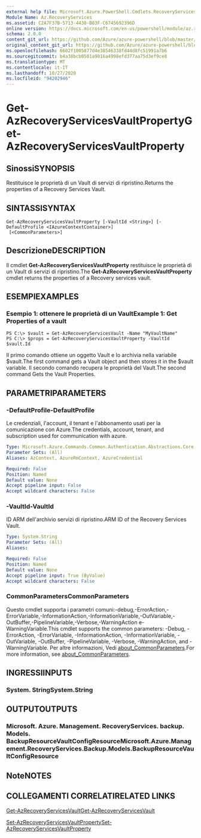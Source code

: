 ```yaml
---
external help file: Microsoft.Azure.PowerShell.Cmdlets.RecoveryServices.Backup.dll-Help.xml
Module Name: Az.RecoveryServices
ms.assetid: C2A7F37B-5713-4430-B83F-C6745692396D
online version: https://docs.microsoft.com/en-us/powershell/module/az.recoveryservices/get-azrecoveryservicesvaultproperty
schema: 2.0.0
content_git_url: https://github.com/Azure/azure-powershell/blob/master/src/RecoveryServices/RecoveryServices/help/Get-AzRecoveryServicesVaultProperty.md
original_content_git_url: https://github.com/Azure/azure-powershell/blob/master/src/RecoveryServices/RecoveryServices/help/Get-AzRecoveryServicesVaultProperty.md
ms.openlocfilehash: 6602f1005877d4e38546338fd44d8fc51991a7b6
ms.sourcegitcommit: b4a38bcb0501a9016a4998efd377aa75d3ef9ce8
ms.translationtype: MT
ms.contentlocale: it-IT
ms.lasthandoff: 10/27/2020
ms.locfileid: "94202946"
---
```

# <span data-ttu-id="08b6f-101">Get-AzRecoveryServicesVaultProperty</span><span class="sxs-lookup"><span data-stu-id="08b6f-101">Get-AzRecoveryServicesVaultProperty</span></span>

## <span data-ttu-id="08b6f-102">Sinossi</span><span class="sxs-lookup"><span data-stu-id="08b6f-102">SYNOPSIS</span></span>
<span data-ttu-id="08b6f-103">Restituisce le proprietà di un Vault di servizi di ripristino.</span><span class="sxs-lookup"><span data-stu-id="08b6f-103">Returns the properties of a Recovery Services Vault.</span></span>

## <span data-ttu-id="08b6f-104">SINTASSI</span><span class="sxs-lookup"><span data-stu-id="08b6f-104">SYNTAX</span></span>

```
Get-AzRecoveryServicesVaultProperty [-VaultId <String>] [-DefaultProfile <IAzureContextContainer>]
 [<CommonParameters>]
```

## <span data-ttu-id="08b6f-105">Descrizione</span><span class="sxs-lookup"><span data-stu-id="08b6f-105">DESCRIPTION</span></span>
<span data-ttu-id="08b6f-106">Il cmdlet **Get-AzRecoveryServicesVaultProperty** restituisce le proprietà di un Vault di servizi di ripristino.</span><span class="sxs-lookup"><span data-stu-id="08b6f-106">The **Get-AzRecoveryServicesVaultProperty** cmdlet returns the properties of a Recovery services vault.</span></span>

## <span data-ttu-id="08b6f-107">ESEMPI</span><span class="sxs-lookup"><span data-stu-id="08b6f-107">EXAMPLES</span></span>

### <span data-ttu-id="08b6f-108">Esempio 1: ottenere le proprietà di un Vault</span><span class="sxs-lookup"><span data-stu-id="08b6f-108">Example 1: Get Properties of a vault</span></span>
```
PS C:\> $vault = Get-AzRecoveryServicesVault -Name "MyVaultName"
PS C:\> $props = Get-AzRecoveryServicesVaultProperty -VaultId $vault.Id
```

<span data-ttu-id="08b6f-109">Il primo comando ottiene un oggetto Vault e lo archivia nella variabile $vault.</span><span class="sxs-lookup"><span data-stu-id="08b6f-109">The first command gets a Vault object and then stores it in the $vault variable.</span></span>
<span data-ttu-id="08b6f-110">Il secondo comando recupera le proprietà del Vault.</span><span class="sxs-lookup"><span data-stu-id="08b6f-110">The second command Gets the Vault Properties.</span></span>

## <span data-ttu-id="08b6f-111">PARAMETRI</span><span class="sxs-lookup"><span data-stu-id="08b6f-111">PARAMETERS</span></span>

### <span data-ttu-id="08b6f-112">-DefaultProfile</span><span class="sxs-lookup"><span data-stu-id="08b6f-112">-DefaultProfile</span></span>
<span data-ttu-id="08b6f-113">Le credenziali, l'account, il tenant e l'abbonamento usati per la comunicazione con Azure.</span><span class="sxs-lookup"><span data-stu-id="08b6f-113">The credentials, account, tenant, and subscription used for communication with azure.</span></span>

```yaml
Type: Microsoft.Azure.Commands.Common.Authentication.Abstractions.Core.IAzureContextContainer
Parameter Sets: (All)
Aliases: AzContext, AzureRmContext, AzureCredential

Required: False
Position: Named
Default value: None
Accept pipeline input: False
Accept wildcard characters: False
```

### <span data-ttu-id="08b6f-114">-VaultId</span><span class="sxs-lookup"><span data-stu-id="08b6f-114">-VaultId</span></span>
<span data-ttu-id="08b6f-115">ID ARM dell'archivio servizi di ripristino.</span><span class="sxs-lookup"><span data-stu-id="08b6f-115">ARM ID of the Recovery Services Vault.</span></span>

```yaml
Type: System.String
Parameter Sets: (All)
Aliases:

Required: False
Position: Named
Default value: None
Accept pipeline input: True (ByValue)
Accept wildcard characters: False
```

### <span data-ttu-id="08b6f-116">CommonParameters</span><span class="sxs-lookup"><span data-stu-id="08b6f-116">CommonParameters</span></span>
<span data-ttu-id="08b6f-117">Questo cmdlet supporta i parametri comuni:-debug,-ErrorAction,-ErrorVariable,-InformationAction,-InformationVariable,-OutVariable,-OutBuffer,-PipelineVariable,-Verbose,-WarningAction e-WarningVariable.</span><span class="sxs-lookup"><span data-stu-id="08b6f-117">This cmdlet supports the common parameters: -Debug, -ErrorAction, -ErrorVariable, -InformationAction, -InformationVariable, -OutVariable, -OutBuffer, -PipelineVariable, -Verbose, -WarningAction, and -WarningVariable.</span></span> <span data-ttu-id="08b6f-118">Per altre informazioni, Vedi [about_CommonParameters](http://go.microsoft.com/fwlink/?LinkID=113216).</span><span class="sxs-lookup"><span data-stu-id="08b6f-118">For more information, see [about_CommonParameters](http://go.microsoft.com/fwlink/?LinkID=113216).</span></span>

## <span data-ttu-id="08b6f-119">INGRESSI</span><span class="sxs-lookup"><span data-stu-id="08b6f-119">INPUTS</span></span>

### <span data-ttu-id="08b6f-120">System. String</span><span class="sxs-lookup"><span data-stu-id="08b6f-120">System.String</span></span>

## <span data-ttu-id="08b6f-121">OUTPUT</span><span class="sxs-lookup"><span data-stu-id="08b6f-121">OUTPUTS</span></span>

### <span data-ttu-id="08b6f-122">Microsoft. Azure. Management. RecoveryServices. backup. Models. BackupResourceVaultConfigResource</span><span class="sxs-lookup"><span data-stu-id="08b6f-122">Microsoft.Azure.Management.RecoveryServices.Backup.Models.BackupResourceVaultConfigResource</span></span>

## <span data-ttu-id="08b6f-123">Note</span><span class="sxs-lookup"><span data-stu-id="08b6f-123">NOTES</span></span>

## <span data-ttu-id="08b6f-124">COLLEGAMENTI CORRELATI</span><span class="sxs-lookup"><span data-stu-id="08b6f-124">RELATED LINKS</span></span>

[<span data-ttu-id="08b6f-125">Get-AzRecoveryServicesVault</span><span class="sxs-lookup"><span data-stu-id="08b6f-125">Get-AzRecoveryServicesVault</span></span>](./Get-AzRecoveryServicesVault.md)

[<span data-ttu-id="08b6f-126">Set-AzRecoveryServicesVaultProperty</span><span class="sxs-lookup"><span data-stu-id="08b6f-126">Set-AzRecoveryServicesVaultProperty</span></span>](./Set-AzRecoveryServicesVaultProperty.md)
